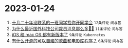 # 2023-01-24

1. [十几二十年没联系的一班同学找你开同学会](https://www.v2ex.com/t/910411) `12条评论` `问与答`
1. [为什么最近国外科技公司裁员消息那么多😶‍🌫️](https://www.v2ex.com/t/910414) `11条评论` `问与答`
1. [iOS 和 mac OS 都有新版本了](https://www.v2ex.com/t/910409) `9条评论` `Kubernetes`
1. [有什么开源的可以自建的歌曲和电影库程序？](https://www.v2ex.com/t/910412) `6条评论` `问与答`
